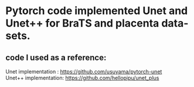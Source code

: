# Pytorch code implemented Unet and Unet++ for BraTS and placenta data-sets.

## code I used as a reference:

Unet implementation : https://github.com/usuyama/pytorch-unet </br>
Unet++ implementation: https://github.com/hellopipu/unet_plus
